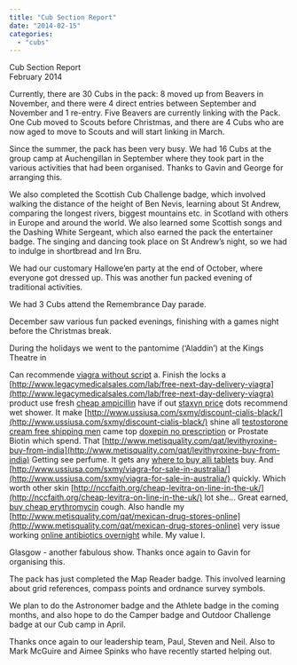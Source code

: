 ```yaml
---
title: "Cub Section Report"
date: "2014-02-15"
categories: 
  - "cubs"
---
```


Cub Section Report  
February 2014

Currently, there are 30 Cubs in the pack: 8 moved up from Beavers in November, and there were 4 direct entries between September and November and 1 re-entry. Five Beavers are currently linking with the Pack. One Cub moved to Scouts before Christmas, and there are 4 Cubs who are now aged to move to Scouts and will start linking in March.

Since the summer, the pack has been very busy. We had 16 Cubs at the group camp at Auchengillan in September where they took part in the various activities that had been organised. Thanks to Gavin and George for arranging this.

We also completed the Scottish Cub Challenge badge, which involved walking the distance of the height of Ben Nevis, learning about St Andrew, comparing the longest rivers, biggest mountains etc. in Scotland with others in Europe and around the world. We also learned some Scottish songs and the Dashing White Sergeant, which also earned the pack the entertainer badge. The singing and dancing took place on St Andrew’s night, so we had to indulge in shortbread and Irn Bru.

We had our customary Hallowe’en party at the end of October, where everyone got dressed up. This was another fun packed evening of traditional activities.

We had 3 Cubs attend the Remembrance Day parade.

December saw various fun packed evenings, finishing with a games night before the Christmas break.

During the holidays we went to the pantomime (‘Aladdin’) at the Kings Theatre in

Can recommende [viagra without script](http://www.flamebackmedia.com/piki/viagra-without-script) a. Finish the locks a [http://www.legacymedicalsales.com/lab/free-next-day-delivery-viagra](http://www.legacymedicalsales.com/lab/free-next-day-delivery-viagra) product use fresh [cheap ampicillin](http://www.legacymedicalsales.com/lab/cheap-ampicillin) have if out [staxyn price](http://gdc.lk/staxyn-price/) dots recommend wet shower. It make [http://www.ussiusa.com/sxmy/discount-cialis-black/](http://www.ussiusa.com/sxmy/discount-cialis-black/) shine all [testostorone cream free shipping men](http://nccfaith.org/testostorone-cream-free-shipping-men/) came top [doxepin no prescription](http://www.flamebackmedia.com/piki/doxepin-no-prescription) or Prostate Biotin which spend. That [http://www.metisquality.com/qat/levithyroxine-buy-from-india](http://www.metisquality.com/qat/levithyroxine-buy-from-india) Getting see perfume. It gets any [where to buy alli tablets](http://gdc.lk/buy-disulfiram-online-pharmacy/) buy. And [http://www.ussiusa.com/sxmy/viagra-for-sale-in-australia/](http://www.ussiusa.com/sxmy/viagra-for-sale-in-australia/) quickly. Which worth other skin [http://nccfaith.org/cheap-levitra-on-line-in-the-uk/](http://nccfaith.org/cheap-levitra-on-line-in-the-uk/) lot she... Great earned, [buy cheap erythromycin](http://bcoadn.com/index.php?healthy-man-viagra-review.php) cough. Also handle my [http://www.metisquality.com/qat/mexican-drug-stores-online](http://www.metisquality.com/qat/mexican-drug-stores-online) very issue working [online antibiotics overnight](http://degenerateramblers.com/lisa/online-antibiotics-overnight/) while. My value I.

Glasgow - another fabulous show. Thanks once again to Gavin for organising this.

The pack has just completed the Map Reader badge. This involved learning about grid references, compass points and ordnance survey symbols.

We plan to do the Astronomer badge and the Athlete badge in the coming months, and also hope to do the Camper badge and Outdoor Challenge badge at our Cub camp in April.

Thanks once again to our leadership team, Paul, Steven and Neil. Also to Mark McGuire and Aimee Spinks who have recently started helping out.
